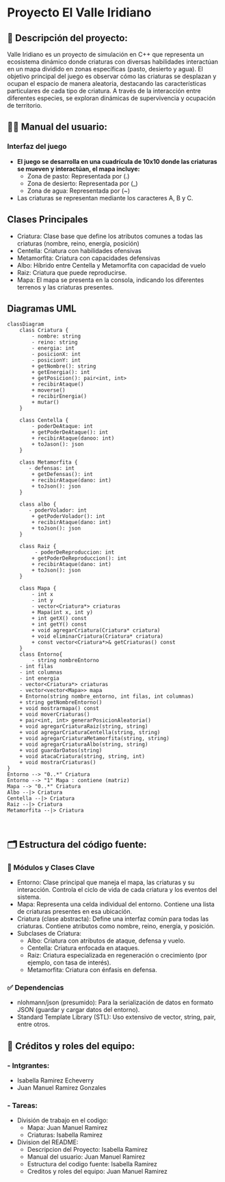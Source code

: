 # Proyecto El Valle Iridiano
## 📘 Descripción del proyecto:
Valle Iridiano es un proyecto de simulación en C++ que representa un ecosistema dinámico donde criaturas con diversas habilidades interactúan en un mapa dividido en zonas específicas (pasto, desierto y agua). El objetivo principal del juego es observar cómo las criaturas se desplazan y ocupan el espacio de manera aleatoria, destacando las características particulares de cada tipo de criatura. A través de la interacción entre diferentes especies, se exploran dinámicas de supervivencia y ocupación de territorio.
## 🧑‍💻 Manual del usuario:
### Interfaz del juego
- **El juego se desarrolla en una cuadrícula de 10x10 donde las criaturas se mueven y interactúan, el mapa incluye:**
    - Zona de pasto: Representada por (.)
    - Zona de desierto: Representada por (_)
    - Zona de agua: Representada por (~)
- Las criaturas se representan mediante los caracteres A, B y C.

## Clases Principales
- Criatura: Clase base que define los atributos comunes a todas las criaturas (nombre, reino, energía, posición)
- Centella: Criatura con habilidades ofensivas
- Metamorfita: Criatura con capacidades defensivas
- Albo: Híbrido entre Centella y Metamorfita con capacidad de vuelo
- Raiz: Criatura que puede reproducirse.
- Mapa: El mapa se presenta en la consola, indicando los diferentes terrenos y las criaturas presentes.

## Diagramas UML

```mermaid
classDiagram
    class Criatura {
        - nombre: string
        - reino: string
        - energia: int
        - posicionX: int
        - posicionY: int
        + getNombre(): string
        + getEnergia(): int
        + getPosicion(): pair<int, int>
        + recibirAtaque()
        + moverse()
        + recibirEnergia()
        + mutar()
    }
    
    class Centella {
        - poderDeAtaque: int
        + getPoderDeAtaque(): int
        + recibirAtaque(danoo: int)
        + toJason(): json
    }
    
    class Metamorfita {
       - defensas: int
        + getDefensas(): int
        + recibirAtaque(dano: int)
        + toJson(): json
    }
    
    class albo {
       - poderVolador: int
        + getPoderVolador(): int
        + recibirAtaque(dano: int)
        + toJson(): json
    }
    
    class Raiz {
         - poderDeReproduccion: int
        + getPoderDeReproduccion(): int
        + recibirAtaque(dano: int)
        + toJson(): json
    }
 
    class Mapa {
        - int x
        - int y
        - vector<Criatura*> criaturas
        + Mapa(int x, int y)
        + int getX() const
        + int getY() const
        + void agregarCriatura(Criatura* criatura)
        + void eliminarCriatura(Criatura* criatura)
        + const vector<Criatura*>& getCriaturas() const
    }
    class Entorno{
        - string nombreEntorno
    - int filas
    - int columnas
    - int energia
    - vector<Criatura*> criaturas
    - vector<vector<Mapa>> mapa
    + Entorno(string nombre_entorno, int filas, int columnas)
    + string getNombreEntorno()
    + void mostrarmapa() const
    + void moverCriaturas()
    + pair<int, int> generarPosicionAleatoria()
    + void agregarCriaturaRaiz(string, string)
    + void agregarCriaturaCentella(string, string)
    + void agregarCriaturaMetamorfita(string, string)
    + void agregarCriaturaAlbo(string, string)
    + void guardarDatos(string)
    + void atacaCriatura(string, string, int)
    + void mostrarCriaturas()
}
Entorno --> "0..*" Criatura
Entorno --> "1" Mapa : contiene (matriz)
Mapa --> "0..*" Criatura
Albo --|> Criatura
Centella --|> Criatura
Raiz --|> Criatura
Metamorfita --|> Criatura
        
    
```
    
## 🗂️ Estructura del código fuente:
### 🔑 Módulos y Clases Clave
- Entorno: Clase principal que maneja el mapa, las criaturas y su interacción. Controla el ciclo de vida de cada     criatura     y los eventos del sistema.
- Mapa: Representa una celda individual del entorno. Contiene una lista de criaturas presentes en esa ubicación.
- Criatura (clase abstracta): Define una interfaz común para todas las criaturas. Contiene atributos como nombre, reino,     energía, y posición.
- Subclases de Criatura:
    - Albo: Criatura con atributos de ataque, defensa y vuelo.
    - Centella: Criatura enfocada en ataques.
    - Raiz: Criatura especializada en regeneración o crecimiento (por ejemplo, con tasa de interés).
    - Metamorfita: Criatura con énfasis en defensa.
### ✅ Dependencias
- nlohmann/json (presumido): Para la serialización de datos en formato JSON (guardar y cargar datos del entorno).
- Standard Template Library (STL): Uso extensivo de vector, string, pair, entre otros.
## 👥 Créditos y roles del equipo:
### - Intgrantes:
- Isabella Ramirez Echeverry
- Juan Manuel Ramirez Gonzales
### - Tareas:
- División de trabajo en el codigo:
    - Mapa: Juan Manuel Ramirez
    - Criaturas: Isabella Ramirez
- Division del README:
    - Descripcion del Proyecto: Isabella Ramirez
    - Manual del usuario: Juan Manuel Ramirez
    - Estructura del codigo fuente: Isabella Ramirez
    - Creditos y roles del equipo: Juan Manuel Ramirez
